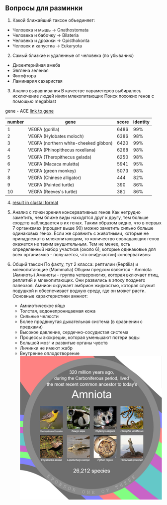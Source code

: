 ## Вопросы для разминки
1. Какой ближайший таксон объединяет:
  - Человека и мышь -> Gnathostomata
  - Человека и бабочку -> Bilateria
  - Человека и дрожжи -> Opisthokonta
  - Человек и капустка -> Eukaryota

2. Самый близкие и удаленные от человека (по убыванию)
  - Дизентерийная амеба
  - Эвглена зеленая
  - Фитофтора
  - Ламинария сахаристая

3. Анализ выравнивания
  В качестве параметеров выбиралось исключение людей и\или млекопитающих
  Поиск похожих генов с помощью megablast

  gene - ACE [link to gene](https://www.ncbi.nlm.nih.gov/gene/1636)

  |number | gene | score | identity |
  |--- | ---  | --- | --- |
  |1| VEGFA (gorilla) | 6486 | 99% |
  |2| VEGFA (Hylobates moloch) | 6386 | 98% |
  |3| VEGFA (northern white-cheeked gibbon) | 6420 | 99% |
  |4| VEGFA (Phinopithecus roxellana) | 6268 | 98% |
  |5| VEGFA (Theropithecus gelada) | 6250 | 98% |
  |6| VEGFA (Macaca mulatta) | 5941 | 95% |
  |7| VEGFA (green monkey) | 5073 | 98%|
  |8| VEGFA (Chinese alligator) | 444 | 82%|
  |9| VEGFA (Painted turtle) | 390 | 86% |
  |10| VEGFA (Reeves's turtle) | 381 | 86% |

4. [result in clustal format](result.clustalw)

5. Анализ с точки зрения консервативных генов
  Как нетрудно заметить, чем ближе виды находятся друг к другу, тем больше сходств наблюдается в их генах.
  Таким образом видно, что в первых 7 организмах (процент выше 90) можно заметить сильно больше одинаковых генох.
  Если же сравнить с животными, которые не принадлежат в млекопитающим, то количество совпадающих генов окажется не таким внушительным.
  Тем не менее, есть определенный набор участков (около 6), которые одинаковые для всех организмов - получается, что они[участки] консервативны

6. Общий таксон
  По факту, тут 2 класса: рептилии (Reptilia) и млекопитающие (Mammalia)
  Общим предком является - Amniota (Амниоты)
  Амниоты - группа четвероногих, которая включает птиц, реплитий и млекопитающих. Они развились в эпоху позднего палеозоя. Амнион окружает эмбрион жидкостью, которая служит подушкой и обеспечивает водную среду, где он может расти.
  Основные характеристики амниот:
    - Амниотическое яйцо
    - Толстая, водонепроницаемая кожа
    - Сильные челюсти
    - Более продвинутая дыхательная система (в сравнении с предками)
    - Высокое давление, сердечно-сосудистая система
    - Процессы экскреции, которая уменьшают потери воды
    - Большой мозг и развитые органы чувств
    - Личинки не имеют жабр
    - Внутренее оплодотворение
  ![alt-text](photo.jpg "Proof")
